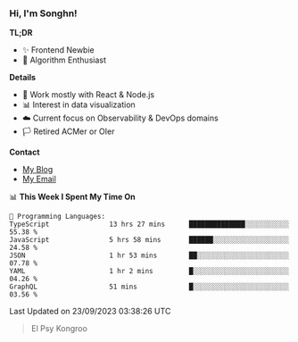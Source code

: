 ### Hi, I'm Songhn!

**TL;DR**

- ✨ Frontend Newbie
- 🎈 Algorithm Enthusiast

**Details**

- 🎯 Work mostly with React & Node.js
- 📊 Interest in data visualization
- ☁️ Current focus on Observability & DevOps domains
- 🏳️ Retired ACMer or OIer

**Contact**
- [My Blog](https://blog.songhn.com)
- [My Email](mailto:songhn233@gmail.com)

<!--START_SECTION:waka-->
📊 **This Week I Spent My Time On** 

```text
💬 Programming Languages: 
TypeScript               13 hrs 27 mins      ██████████████░░░░░░░░░░░   55.38 % 
JavaScript               5 hrs 58 mins       ██████░░░░░░░░░░░░░░░░░░░   24.58 % 
JSON                     1 hr 53 mins        ██░░░░░░░░░░░░░░░░░░░░░░░   07.78 % 
YAML                     1 hr 2 mins         █░░░░░░░░░░░░░░░░░░░░░░░░   04.26 % 
GraphQL                  51 mins             █░░░░░░░░░░░░░░░░░░░░░░░░   03.56 % 
```


 Last Updated on 23/09/2023 03:38:26 UTC
<!--END_SECTION:waka-->

> El Psy Kongroo
